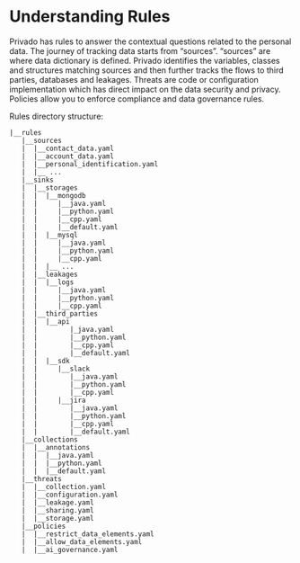 # Understanding Rules



Privado has rules to answer the contextual questions related to the personal data. The journey of tracking data starts from “sources”. “sources” are where data dictionary is defined. Privado identifies the variables, classes and structures matching sources and then further tracks the flows to third parties, databases and leakages. Threats are code or configuration implementation which has direct impact on the data security and privacy. Policies allow you to enforce compliance and data governance rules.

Rules directory structure:

```
|__rules
   |__sources
   |  |__contact_data.yaml
   |  |__account_data.yaml
   |  |__personal_identification.yaml
   |  |__ ...
   |__sinks
   |  |__storages
   |  |  |__mongodb
   |  |     |__java.yaml
   |  |     |__python.yaml
   |  |     |__cpp.yaml
   |  |     |__default.yaml
   |  |  |__mysql
   |  |     |__java.yaml
   |  |     |__python.yaml
   |  |     |__cpp.yaml
   |  |  |__ ...
   |  |__leakages
   |  |  |__logs
   |  |     |__java.yaml
   |  |     |__python.yaml
   |  |     |__cpp.yaml
   |  |__third_parties
   |  |  |__api
   |  |        |_java.yaml
   |  |        |__python.yaml
   |  |        |__cpp.yaml
   |  |        |__default.yaml
   |  |  |__sdk
   |  |     |__slack
   |  |        |__java.yaml
   |  |        |__python.yaml
   |  |        |__cpp.yaml 
   |  |     |__jira
   |  |        |__java.yaml
   |  |        |__python.yaml
   |  |        |__cpp.yaml
   |  |        |__default.yaml
   |__collections
   |  |__annotations
   |  |  |__java.yaml
   |  |  |__python.yaml
   |  |  |__default.yaml
   |__threats
   |  |__collection.yaml
   |  |__configuration.yaml
   |  |__leakage.yaml
   |  |__sharing.yaml
   |  |__storage.yaml
   |__policies
   |  |__restrict_data_elements.yaml
   |  |__allow_data_elements.yaml
   |  |__ai_governance.yaml
```
